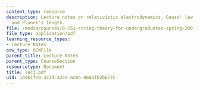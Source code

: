 ```yaml
---
content_type: resource
description: Lecture notes on relativistic electrodynamics, Gauss' law, gravitation,
  and Planck's length.
file: /media/courses/8-251-string-theory-for-undergraduates-spring-2007/184b1fe03c3d32c9ac0a860af62b877c_lec3.pdf
file_type: application/pdf
learning_resource_types:
- Lecture Notes
ocw_type: OCWFile
parent_title: Lecture Notes
parent_type: CourseSection
resourcetype: Document
title: lec3.pdf
uid: 184b1fe0-3c3d-32c9-ac0a-860af62b877c
---
```


